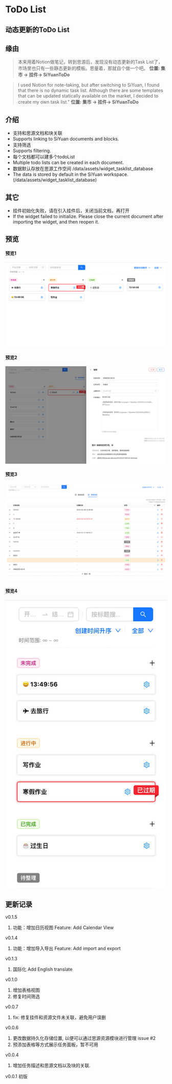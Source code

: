 # ToDo List

## 动态更新的ToDo List

## 缘由

> 本来用着Notion做笔记，转到思源后，发现没有动态更新的Task List了，市场里也只有一些静态更新的模板。思量着，那就自个做一个吧。 **位置: 集市 -> 挂件-> SiYuanToDo**

> I used Notion for note-taking, but after switching to SiYuan, I found that there is no dynamic task list. Although there are some templates that can be updated statically available on the market, I decided to create my own task list."  **位置: 集市 -> 挂件-> SiYuanToDo**

## 介绍

* 支持和思源文档和块关联
* Supports linking to SiYuan documents and blocks.
* 支持筛选
* Supports filtering.
* 每个文档都可以建多个todoList
* Multiple todo lists can be created in each document.
* 数据默认存放在思源工作空间 /data/assets/widget_tasklist_database
* The data is stored by default in the SiYuan workspace. (/data/assets/widget_tasklist_database)

## 其它

* 挂件初始化失败，请在引入挂件后，关闭当前文档，再打开
* If the widget failed to initialize. Please close the current document after importing the widget, and then reopen it.

## 预览

#### 预览1

![preview](https://github.com/KarlKaijie/SiYuanToDo/blob/main/preview/preview.png)

#### 预览2

![preview2](https://github.com/KarlKaijie/SiYuanToDo/blob/main/preview/3.png)

#### 预览3

![preview3](https://github.com/KarlKaijie/SiYuanToDo/blob/main/preview/4.png)

#### 预览4

![preview4](https://github.com/KarlKaijie/SiYuanToDo/blob/main/preview/5.png)

## 更新记录

v0.1.5

1. 功能：增加日历视图 Feature: Add Calendar View

v0.1.4

1. 功能：增加导入导出 Feature: Add import and export

v0.1.3

1. 国际化 Add English translate

v0.1.0

1. 增加表格视图
2. 修复时间筛选

v0.0.7

1. fix: 修复挂件和资源文件未关联，避免用户误删

v0.0.6

1. 更改数据持久化存储位置, 以便可以通过思源资源模块进行管理 issue #2
2. 预添加表格等方式展示任务面板，暂不可用

v0.0.4

1. 增加任务描述和思源文档以及块的关联.

v0.0.1 初版
